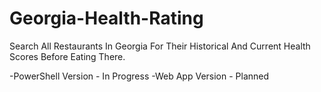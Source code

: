 # Georgia-Health-Rating
Search All Restaurants In Georgia For Their Historical And Current Health Scores Before Eating There.

-PowerShell Version - In Progress
-Web App Version - Planned
